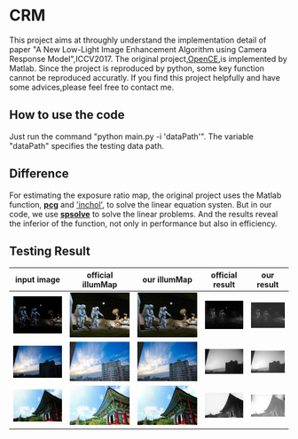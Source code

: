 # CRM
This project aims at throughly understand the implementation detail of paper "A New Low-Light Image Enhancement Algorithm using Camera Response Model",ICCV2017. The original project,[OpenCE](https://github.com/baidut/OpenCE),is implemented by Matlab. Since the project is reproduced by python, some key function cannot be reproduced accuratly. If you find this project helpfully and have some advices,please feel free to contact me.

## How to use the code
Just run the command "python main.py -i 'dataPath'". The variable "dataPath" specifies the testing data path.

## Difference
For estimating the exposure ratio map, the original project uses the Matlab function, [**pcg**](https://www.mathworks.com/help/matlab/ref/pcg.html) and ['inchol'](https://ww2.mathworks.cn/help/matlab/ref/ichol.html?requestedDomain=cn.mathworks.com), to solve the linear equation systen. But in our code, we use [**spsolve**](https://docs.scipy.org/doc/scipy/reference/generated/scipy.sparse.linalg.spsolve.html#scipy.sparse.linalg.spsolve) to solve the linear problems. And the results reveal the inferior of the function, not only in performance but also in efficiency.

## Testing Result
input image|official illumMap|our illumMap|official result|our result
----|-----|------|-------|--------
![13](https://github.com/DavidQiuChao/CRM/blob/main/figs/13.jpg)|![or13](https://github.com/DavidQiuChao/CRM/blob/main/figs/pp_13.jpg)|![mr13](https://github.com/DavidQiuChao/CRM/blob/main/figs/my_13.jpg)|![oilu13](https://github.com/DavidQiuChao/CRM/blob/main/figs/illuM13.jpg)|![milu13](https://github.com/DavidQiuChao/CRM/blob/main/figs/illum_13.jpg)
![36](https://github.com/DavidQiuChao/CRM/blob/main/figs/36.jpg)|![or36](https://github.com/DavidQiuChao/CRM/blob/main/figs/pp_36.jpg)|![mr36](https://github.com/DavidQiuChao/CRM/blob/main/figs/my_36.jpg)|![oilu36](https://github.com/DavidQiuChao/CRM/blob/main/figs/illuM36.jpg)|![milu36](https://github.com/DavidQiuChao/CRM/blob/main/figs/illum_36.jpg)
![37](https://github.com/DavidQiuChao/CRM/blob/main/figs/37.jpg)|![or37](https://github.com/DavidQiuChao/CRM/blob/main/figs/pp_37.jpg)|![mr37](https://github.com/DavidQiuChao/CRM/blob/main/figs/my_37.jpg)|![oilu37](https://github.com/DavidQiuChao/CRM/blob/main/figs/illuM37.jpg)|![milu37](https://github.com/DavidQiuChao/CRM/blob/main/figs/illum_37.jpg)

